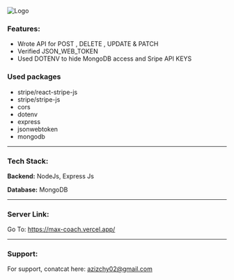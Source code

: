 
![Logo](https://i.ibb.co/wp4n6bT/logo.png)


### Features:

- Wrote API for POST , DELETE , UPDATE & PATCH
- Verified JSON_WEB_TOKEN
- Used DOTENV to hide MongoDB access and Sripe API KEYS

### Used packages

 - stripe/react-stripe-js
 - stripe/stripe-js
 - cors
 - dotenv
 - express
 - jsonwebtoken
 - mongodb

---------
### Tech Stack:

**Backend:** NodeJs, Express Js

**Database:**  MongoDB 

---------



### Server Link: 

Go To: https://max-coach.vercel.app/

---------


### Support:

For support, conatcat here:  azizchy02@gmail.com

